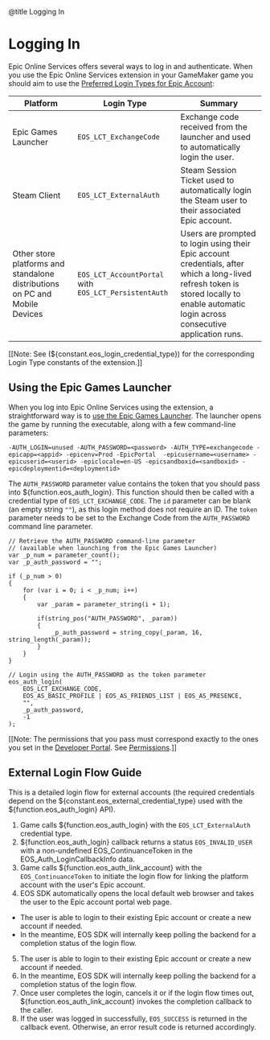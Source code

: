 @title Logging In

# Logging In

Epic Online Services offers several ways to log in and authenticate. When you use the Epic Online Services extension in your GameMaker game you should aim to use the [Preferred Login Types for Epic Account](https://dev.epicgames.com/docs/epic-account-services/auth/auth-interface#preferred-login-types-for-epic-account): 

|Platform |Login Type |Summary |
|---------|-----------|--------|
|Epic Games Launcher|`EOS_LCT_ExchangeCode`|Exchange code received from the launcher and used to automatically login the user.|
|Steam Client|`EOS_LCT_ExternalAuth`|Steam Session Ticket used to automatically login the Steam user to their associated Epic account.|
|Other store platforms and standalone distributions on PC and Mobile Devices|`EOS_LCT_AccountPortal` with `EOS_LCT_PersistentAuth`|Users are prompted to login using their Epic account credentials, after which a long-lived refresh token is stored locally to enable automatic login across consecutive application runs.|

[[Note: See (${constant.eos_login_credential_type}) for the corresponding Login Type constants of the extension.]]

## Using the Epic Games Launcher

When you log into Epic Online Services using the extension, a straightforward way is to [use the Epic Games Launcher](https://dev.epicgames.com/docs/epic-account-services/auth/auth-interface#epic-games-launcher). The launcher opens the game by running the executable, along with a few command-line parameters: 

```
-AUTH_LOGIN=unused -AUTH_PASSWORD=<password> -AUTH_TYPE=exchangecode -epicapp=<appid> -epicenv=Prod -EpicPortal  -epicusername=<username> -epicuserid=<userid> -epiclocale=en-US -epicsandboxid=<sandboxid> -epicdeploymentid=<deploymentid>
```

The `AUTH_PASSWORD` parameter value contains the token that you should pass into ${function.eos_auth_login}. This function should then be called with a credential type of `EOS_LCT_EXCHANGE_CODE`. The `id` parameter can be blank (an empty string `""`), as this login method does not require an ID. The `token` parameter needs to be set to the Exchange Code from the `AUTH_PASSWORD` command line parameter.

```gml
// Retrieve the AUTH_PASSWORD command-line parameter
// (available when launching from the Epic Games Launcher)
var _p_num = parameter_count();
var _p_auth_password = "";

if (_p_num > 0)
{
    for (var i = 0; i < _p_num; i++)
    {
        var _param = parameter_string(i + 1);
      
        if(string_pos("AUTH_PASSWORD", _param))
        {
            _p_auth_password = string_copy(_param, 16, string_length(_param));
        }
    }
}

// Login using the AUTH_PASSWORD as the token parameter
eos_auth_login(
    EOS_LCT_EXCHANGE_CODE,
    EOS_AS_BASIC_PROFILE | EOS_AS_FRIENDS_LIST | EOS_AS_PRESENCE,
    "",
    _p_auth_password,
    -1
);
```

[[Note: The permissions that you pass must correspond exactly to the ones you set in the [Developer Portal](https://dev.epicgames.com/docs/dev-portal). See [Permissions](https://dev.epicgames.com/docs/epic-account-services/getting-started#permissions).]]

## External Login Flow Guide

This is a detailed login flow for external accounts (the required credentials depend on the ${constant.eos_external_credential_type} used with the ${function.eos_auth_login} API).

1. Game calls ${function.eos_auth_login} with the `EOS_LCT_ExternalAuth` credential type.
2. ${function.eos_auth_login} callback returns a status `EOS_INVALID_USER` with a non-undefined EOS_ContinuanceToken in the EOS_Auth_LoginCallbackInfo data.
3. Game calls ${function.eos_auth_link_account} with the `EOS_ContinuanceToken` to initiate the login flow for linking the platform account with the user's Epic account.
4. EOS SDK automatically opens the local default web browser and takes the user to the Epic account portal web page.
  * The user is able to login to their existing Epic account or create a new account if needed.
  * In the meantime, EOS SDK will internally keep polling the backend for a completion status of the login flow.
5. The user is able to login to their existing Epic account or create a new account if needed.
6. In the meantime, EOS SDK will internally keep polling the backend for a completion status of the login flow.
7. Once user completes the login, cancels it or if the login flow times out, ${function.eos_auth_link_account} invokes the completion callback to the caller.
8. If the user was logged in successfully, `EOS_SUCCESS` is returned in the callback event. Otherwise, an error result code is returned accordingly.

